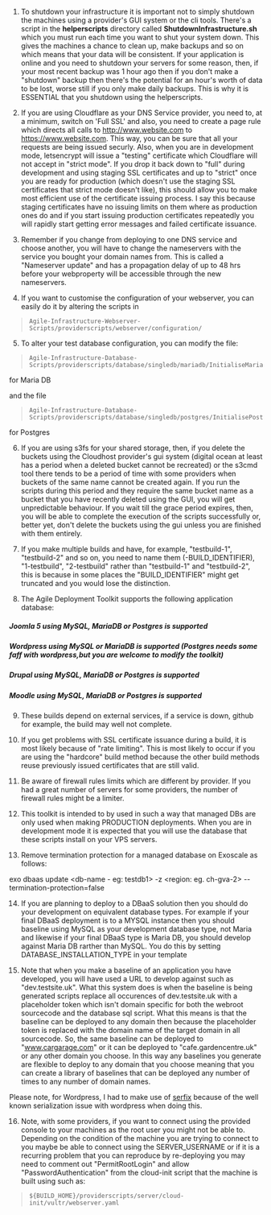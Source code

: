 1. To shutdown your infrastructure it is important not to simply shutdown the machines using a provider's GUI system or the cli tools. There's a script in the **helperscripts** directory called **ShutdownInfrastructure.sh** which you must run each time you want to shut your system down. This gives the machines a chance to clean up, make backups and so on which means that your data will be consistent. If your application is online and you need to shutdown your servers for some reason, then, if your most recent backup was 1 hour ago then if you don't make a "shutdown" backup then there's the potential for an hour's worth of data to be lost, worse still if you only make daily backups. This is why it is ESSENTIAL that you shutdown using the helperscripts. 

2. If you are using Cloudflare as your DNS Service provider, you need to, at a minimum, switch on 'Full SSL' and also, you need to create a page rule which directs all calls to http://www.website.com to https://www.website.com. This way, you can be sure that all your requests are being issued securly. Also, when you are in development mode, letsencrypt will issue a "testing" certificate which Cloudflare will not accept in "strict mode". If you drop it back down to "full" during development and using staging SSL certificates and up to "strict" once you are ready for production (which doesn't use the staging SSL certificates that strict mode doesn't like), this should allow you to make most efficient use of the certificate issuing process. I say this because staging certificates have no issuing limits on them where as production ones do and if you start issuing production certificates repeatedly you will rapidly start getting error messages and failed certificate issuance. 

3. Remember if you change from deploying to one DNS service and choose another, you will have to change the nameservers with the service you bought your domain names from. This is called a "Nameserver update" and has a propagation delay of up to 48 hrs before your webproperty will be accessible through the new nameservers. 

4. If you want to customise the configuration of your webserver, you can easily do it by altering the scripts in

>     Agile-Infrastructure-Webserver-Scripts/providerscripts/webserver/configuration/

5. To alter your test database configuration, you can modify the file:

>     Agile-Infrastructure-Database-Scripts/providerscripts/database/singledb/mariadb/InitialiseMariaDB.sh

for Maria DB
 
 and the file
 
>     Agile-Infrastructure-Database-Scripts/providerscripts/database/singledb/postgres/InitialisePostgresDB.sh**

for Postgres
 
6. If you are using s3fs for your shared storage, then, if you delete the buckets using the Cloudhost provider's gui system (digital ocean at least has a period when a deleted bucket cannot be recreated) or the s3cmd tool there tends to be a period of time with some providers when buckets of the same name cannot be created again. If you run the scripts during this period and they require the same bucket name as a bucket that you have recently deleted using the GUI, you will get unpredictable behaviour. If you wait till the grace period expires, then, you will be able to complete the execution of the scripts successfully or, better yet, don't delete the buckets using the gui unless you are finished with them entirely.  

7. If you make multiple builds and have, for example, "testbuild-1", "testbuild-2" and so on, you need to name them (<identifier>-BUILD_IDENTIFIER), "1-testbuild", "2-testbuild" rather than "testbuild-1" and "testbuild-2", this is because in some places the "BUILD_IDENTIFIER" might get truncated and you would lose the distinction.    

8. The Agile Deployment Toolkit supports the following application database:

##### Joomla 5 using MySQL, MariaDB or Postgres is supported  
##### Wordpress using MySQL or MariaDB is supported (Postgres needs some faff with wordpress,but you are welcome to modify the toolkit)   
##### Drupal using MySQL, MariaDB or Postgres is supported  
##### Moodle using MySQL, MariaDB or Postgres is supported
 
9. These builds depend on external services, if a service is down, github for example, the build may well not complete.

10. If you get problems with SSL certificate issuance during a build, it is most likely because of "rate limiting". This is most likely to occur if you are using the "hardcore" build method because the other build methods reuse previously issued certificates that are still valid. 

11. Be aware of firewall rules limits which are different by provider. If you had a great number of servers for some providers, the number of firewall rules might be a limiter. 
 
12. This toolkit is intended to by used in such a way that managed DBs are only used when making PRODUCTION deployments. When you are in development mode it is expected that you will use the database that these scripts install on your VPS servers.  
 
13. Remove termination protection for a managed database on Exoscale as follows:
 
 exo dbaas update <db-name - eg: testdb1> -z <region: eg. ch-gva-2> --termination-protection=false

14. If you are planning to deploy to a DBaaS solution then you should do your development on equivalent database types. For example if your final DBaaS deployment is to a MYSQL instance then you should baseline using MySQL as your development database type, not Maria and likewise if your final DBaaS type is Maria DB, you should develop against Maria DB rarther than MySQL. You do this by setting DATABASE_INSTALLATION_TYPE in your template

15. Note that when you make a baseline of an application you have developed, you will have used a URL to develop against such as "dev.testsite.uk". What this system does is when the baseline is being generated scripts replace all occurences of dev.testsite.uk with a placeholder token which isn't domain specific for both the webroot sourcecode and the database sql script. What this means is that the baseline can be deployed to any domain then because the placeholder token is replaced with the domain name of the target domain in all sourcecode. So, the same baseline can be deployed to "www.cargarage.com" or it can be deployed to "cafe.gardencentre.uk" or any other domain you choose. In this way any baselines you generate are flexible to deploy to any domain that you choose meaning that you can create a library of baselines that can be deployed any number of times to any number of domain names.

Please note, for Wordpress, I had to make use of [serfix](https://github.com/astockwell/serfix) because of the well known serialization issue with wordpress when doing this. 

16. Note, with some providers, if you want to connect using the provided console to your machines as the root user you might not be able to. Depending on the condition of the machine you are trying to connect to you maybe be able to connect using the SERVER_USERNAME or if it is a recurring problem that you can reproduce by re-deploying you may need to comment out "PermitRootLogin" and allow "PasswordAuthentication" from the cloud-init script that the machine is built using such as:

>     ${BUILD_HOME}/providerscripts/server/cloud-init/vultr/webserver.yaml


